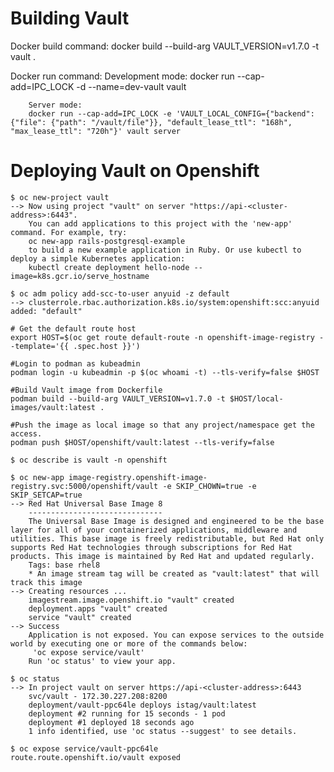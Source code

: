 # Building Vault
Docker build command: docker build --build-arg VAULT_VERSION=v1.7.0 -t vault .

Docker run command:
    Development mode:
        docker run --cap-add=IPC_LOCK -d --name=dev-vault vault

        Server mode:
        docker run --cap-add=IPC_LOCK -e 'VAULT_LOCAL_CONFIG={"backend": {"file": {"path": "/vault/file"}}, "default_lease_ttl": "168h", "max_lease_ttl": "720h"}' vault server

# Deploying Vault on Openshift
```
$ oc new-project vault
--> Now using project "vault" on server "https://api-<cluster-address>:6443".
    You can add applications to this project with the 'new-app' command. For example, try:
    oc new-app rails-postgresql-example
    to build a new example application in Ruby. Or use kubectl to deploy a simple Kubernetes application:
    kubectl create deployment hello-node --image=k8s.gcr.io/serve_hostname

$ oc adm policy add-scc-to-user anyuid -z default
--> clusterrole.rbac.authorization.k8s.io/system:openshift:scc:anyuid added: "default"

# Get the default route host
export HOST=$(oc get route default-route -n openshift-image-registry --template='{{ .spec.host }}')

#Login to podman as kubeadmin
podman login -u kubeadmin -p $(oc whoami -t) --tls-verify=false $HOST

#Build Vault image from Dockerfile
podman build --build-arg VAULT_VERSION=v1.7.0 -t $HOST/local-images/vault:latest .

#Push the image as local image so that any project/namespace get the access.
podman push $HOST/openshift/vault:latest --tls-verify=false

$ oc describe is vault -n openshift

$ oc new-app image-registry.openshift-image-registry.svc:5000/openshift/vault -e SKIP_CHOWN=true -e SKIP_SETCAP=true
--> Red Hat Universal Base Image 8
    ------------------------------
    The Universal Base Image is designed and engineered to be the base layer for all of your containerized applications, middleware and utilities. This base image is freely redistributable, but Red Hat only supports Red Hat technologies through subscriptions for Red Hat products. This image is maintained by Red Hat and updated regularly.
    Tags: base rhel8
    * An image stream tag will be created as "vault:latest" that will track this image
--> Creating resources ...
    imagestream.image.openshift.io "vault" created
    deployment.apps "vault" created
    service "vault" created
--> Success
    Application is not exposed. You can expose services to the outside world by executing one or more of the commands below:
     'oc expose service/vault'
    Run 'oc status' to view your app.

$ oc status
--> In project vault on server https://api-<cluster-address>:6443
    svc/vault - 172.30.227.208:8200
    deployment/vault-ppc64le deploys istag/vault:latest
    deployment #2 running for 15 seconds - 1 pod
    deployment #1 deployed 18 seconds ago
    1 info identified, use 'oc status --suggest' to see details.

$ oc expose service/vault-ppc64le
route.route.openshift.io/vault exposed
```
